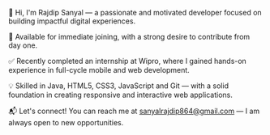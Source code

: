👋 Hi, I'm Rajdip Sanyal — a passionate and motivated developer focused on building impactful digital experiences.

🚀 Available for immediate joining, with a strong desire to contribute from day one.

✅ Recently completed an internship at Wipro, where I gained hands-on experience in full-cycle mobile and web development.

💡 Skilled in Java, HTML5, CSS3, JavaScript and Git — with a solid foundation in creating responsive and interactive web  applications.

📬 Let's connect! You can reach me at sanyalrajdip864@gmail.com — I am always open to new opportunities.

